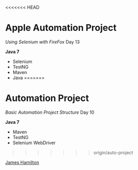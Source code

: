 <<<<<<< HEAD
# Apple Automation Project 

*Using Selenium with FireFox* Day 13

**Java 7**

* Selenium
* TestNG
* Maven 
* Java
=======
# Automation Project 

*Basic Automation Project Structure* Day 10

**Java 7**

* Maven
* TestNG
* Selenium WebDriver
>>>>>>> origin/auto-project

[James Hamilton](jameshamilton9878@comcast.net)
